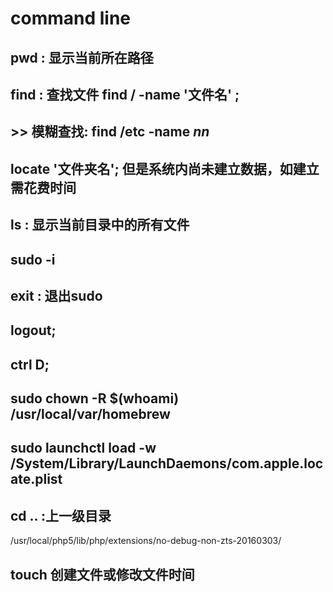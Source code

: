 # command line
## pwd : 显示当前所在路径
## find : 查找文件 find / -name '文件名' ; 
## >> 模糊查找: find /etc -name *nn*
## locate '文件夹名'; 但是系统内尚未建立数据，如建立需花费时间
## ls : 显示当前目录中的所有文件
## sudo -i
## exit : 退出sudo
## logout;
## ctrl D;
## sudo chown -R $(whoami) /usr/local/var/homebrew
## sudo launchctl load -w /System/Library/LaunchDaemons/com.apple.locate.plist
## cd .. :上一级目录
 /usr/local/php5/lib/php/extensions/no-debug-non-zts-20160303/
## touch 创建文件或修改文件时间




















